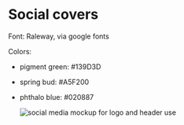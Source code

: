 # Social covers
Font: Raleway, via google fonts

Colors:

- pigment green: #139D3D
- spring bud: #A5F200
- phthalo blue: #020887
  
  ![social media mockup for logo and header use](https://github.com/jilaga/branding-1/assets/105386444/c9d1d350-553d-4f4c-b6c5-e62c5282bc0e)
